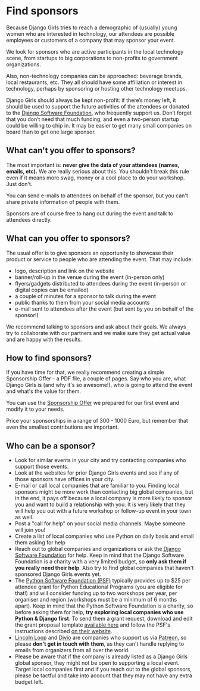 # Find sponsors

Because Django Girls tries to reach a demographic of \(usually\) young women who are interested in technology, our attendees are possible employees or customers of a company that may sponsor your event.

We look for sponsors who are active participants in the local technology scene, from startups to big corporations to non-profits to government organizations.

Also, non-technology companies can be approached: beverage brands, local restaurants, etc. They all should have some affiliation or interest in technology, perhaps by sponsoring or hosting other technology meetups.

Django Girls should always be kept non-profit: if there’s money left, it should be used to support the future activities of the attendees or donated to the [Django Software Foundation](https://www.djangoproject.com/foundation/), who frequently support us. Don’t forget that you don’t need that much funding, and even a two-person startup could be willing to chip in. It may be easier to get many small companies on board than to get one large sponsor.

## What can't you offer to sponsors?

The most important is: **never give the data of your attendees \(names, emails, etc\).** We are really serious about this. You shouldn't break this rule even if it means more swag, money or a cool place to do your workshop. Just don't.

You can send e-mails to attendees on behalf of the sponsor, but you can't share private information of people with them.

Sponsors are of course free to hang out during the event and talk to attendees directly.

## What can you offer to sponsors?

The usual offer is to give sponsors an opportunity to showcase their product or service to people who are attending the event. That may include:

* logo, description and link on the website
* banner/roll-up in the venue during the event \(in-person only\)
* flyers/gadgets distributed to attendees during the event \(in-person or digital copies can be emailed\)
* a couple of minutes for a sponsor to talk during the event
* public thanks to them from your social media accounts
* e-mail sent to attendees after the event \(but sent by you on behalf of the sponsor!\)

We recommend talking to sponsors and ask about their goals. We always try to collaborate with our partners and we make sure they get actual value and are happy with the results.

## How to find sponsors?

If you have time for that, we really recommend creating a simple Sponsorship Offer - a PDF file, a couple of pages. Say who you are, what Django Girls is \(and why it's so awesome!\), who is going to attend the event and what's the value for them.

You can use the [Sponsorship Offer](https://github.com/DjangoGirls/resources/tree/master/For%20Sponsors) we prepared for our first event and modify it to your needs.

Price your sponsorships in a range of 300 - 1000 Euro, but remember that even the smallest contributions are important.

## Who can be a sponsor?

* Look for similar events in your city and try contacting companies who support those events.
* Look at the websites for prior Django Girls events and see if any of those sponsors have offices in your city.
* E-mail or call local companies that are familiar to you. Finding local sponsors might be more work than contacting big global companies, but in the end, it pays off because a local company is more likely to sponsor you and want to build a relationship with you. It is very likely that they will help you out with a future workshop or follow-up event in your town as well.
* Post a "call for help" on your social media channels. Maybe someone will join you!
* Create a list of local companies who use Python on daily basis and email them asking for help
* Reach out to global companies and organizations or ask the [Django Software Foundation](https://djangoproject.com/) for help. Keep in mind that the Django Software Foundation is a charity with a very limited budget, so **only ask them if you really need their help**. Also try to find global companies that haven't sponsored Django Girls events yet.
* The [Python Software Foundation \(PSF\)](https://www.python.org/psf/) typically provides up to $25 per attendee grant for Python Educational Programs \(you are eligible for that!\) and will consider funding up to two workshops per year, per organiser and region \(workshops must be a minimum of 6 months apart\). Keep in mind that the Python Software Foundation is a charity, so before asking them for help, **try exploring local companies who use Python & Django first**. To send them a grant request, download and edit the grant proposal template [available here](https://docs.google.com/document/d/10a1_WXIVGYxpGTFipne516UxWUjySo-_c4-0zV89ARA/edit?usp=sharing) and follow the PSF's instructions described [on their website](https://www.python.org/psf/grants/).
* [Lincoln Loop](https://lincolnloop.com/) and [Divio](https://www.divio.ch/en/) are companies who support us via [Patreon](https://patreon.com/djangogirls), so please **don't get in touch with them**, as they can't handle replying to emails from organizers from all over the world.
* Please be aware that if the company is already listed as a Django Girls global sponsor, they might not be open to supporting a local event. Target local companies first and if you reach out to the global sponsors, please be tactful and take into account that they may not have any extra budget left.

